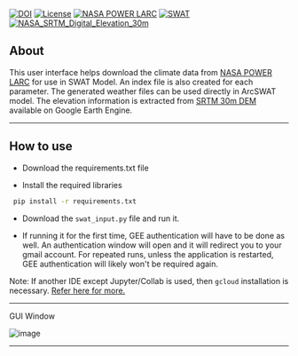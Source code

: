 [![DOI](https://zenodo.org/badge/DOI/10.5281/zenodo.8180294.svg)](https://doi.org/10.5281/zenodo.8180294)
[![License](https://img.shields.io/badge/License-MIT-yellow.svg)](https://opensource.org/licenses/MIT)
[![NASA POWER LARC](https://img.shields.io/badge/NASA_POWER_LARC-blue)](https://power.larc.nasa.gov/data-access-viewer/)
[![SWAT](https://img.shields.io/badge/SWAT-gray)](https://swat.tamu.edu/)
[![NASA_SRTM_Digital_Elevation_30m](https://img.shields.io/badge/NASA_SRTM_Digital_Elevation_30m-goldenrod)](https://developers.google.com/earth-engine/datasets/catalog/USGS_SRTMGL1_003)

## About
This user interface helps download the climate data from [NASA POWER LARC](https://power.larc.nasa.gov/data-access-viewer/) for use in SWAT Model. 
An index file is also created for each parameter. The generated weather files can be used directly in ArcSWAT model. 
The elevation information is extracted from [SRTM 30m DEM](https://developers.google.com/earth-engine/datasets/catalog/USGS_SRTMGL1_003) available on Google Earth Engine. 

---
## How to use
- Download the requirements.txt file

- Install the required libraries

```bash
 pip install -r requirements.txt
```

- Download the `swat_input.py` file and run it.
 
- If running it for the first time, GEE authentication will have to be done as well. An authentication window will open and it will redirect you to your gmail account. For repeated runs, unless the application is restarted, GEE authentication will likely won't be required again.

Note: If another IDE except Jupyter/Collab is used, then `gcloud` installation is necessary. [Refer here for more.](https://cloud.google.com/sdk/docs/install)

---

GUI Window

![image](https://github.com/akhi9661/generate_swat_climate_input/assets/63473666/ae249ff6-0e66-4727-a088-e3823bad916a)

---


